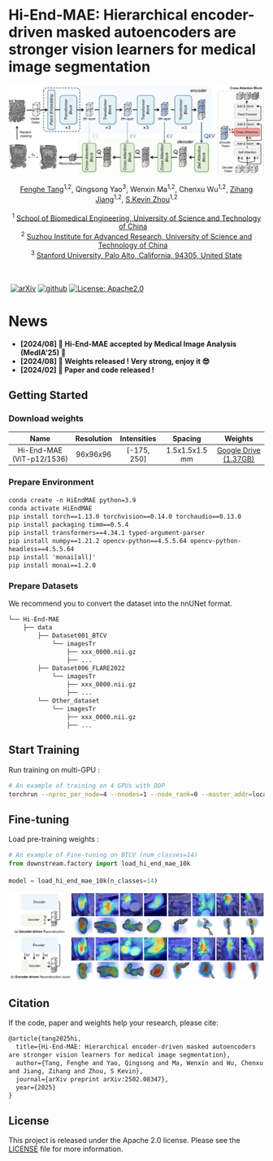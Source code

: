 

# Hi-End-MAE: Hierarchical encoder-driven masked autoencoders are stronger vision learners for medical image segmentation

<p align="center" width="100%">
<!---->
</p> 


![HiEndMAE](img/framework.png)



<div align="center">
    <span class="author-block">
    <a href="https://scholar.google.com/citations?user=x1pODsMAAAAJ&hl=en" target="_blank">Fenghe Tang</a><sup>1,2</sup>,</span>
    <span class="author-block">
    <a target="_blank">Qingsong Yao</a><sup>3</sup>,</span>
    <span class="author-block">
    <a target="_blank">Wenxin Ma</a><sup>1,2</sup>,</span>
    <span class="author-block">
    <a target="_blank">Chenxu Wu</a><sup>1,2</sup>,</span>
    <span class="author-block">
    <a href="https://scholar.google.com/citations?user=Wo8tMSMAAAAJ&hl=en" target="_blank">Zihang Jiang</a><sup>1,2</sup>,</span>
    <span class="author-block">
    <a href="https://scholar.google.com/citations?user=8eNm2GMAAAAJ&hl=en" target="_blank">S.Kevin Zhou</a><sup>1,2</sup>
    </span>
</div>

<br>

<div align="center">
    <sup>1</sup>
    <a href='https://en.ustc.edu.cn/' target='_blank'>School of Biomedical Engineering, University of Science and Technology of China</a>&emsp;
    <br>
    <sup>2</sup> <a href='http://english.ict.cas.cn/' target='_blank'>Suzhou Institute for Advanced Research, University of Science and Technology of China</a>&emsp;
    <br>
    <sup>3</sup> <a href='https://www.stanford.edu/' target='_blank'>Stanford University, Palo Alto, California, 94305, United State</a>
    <br>
</div>

<br>
<br>

​                                                                              [![arXiv](https://img.shields.io/badge/arxiv-2502.08347-b31b1b)](https://arxiv.org/pdf/2502.08347.pdf)   [![github](https://img.shields.io/badge/github-HiEndMAE-black)](https://github.com/FengheTan9/Hi-End-MAE)    <a href="#LICENSE--citation"><img alt="License: Apache2.0" src="https://img.shields.io/badge/LICENSE-Apache%202.0-blue.svg"/></a>



# News
- **[2024/08] 🚀 Hi-End-MAE accepted by Medical Image Analysis (MedIA'25) 🥰**
- **[2024/08] 🚀 Weights released ! Very strong, enjoy it 😎**
- **[2024/02] 🚀 Paper and code released !**



## Getting Started

### Download weights

|   Name   |  Resolution  |  Intensities  |      Spacing       |                           Weights                            |
| :------: | :----------: | :-----------: | :----------------: | :----------------------------------------------------------: |
| Hi-End-MAE (ViT-p12/1536) | 96x96x96 | [-175, 250] | 1.5x1.5x1.5 mm | [Google Drive (1.37GB)](https://drive.google.com/file/d/1pjQVAhW0S5d_zD-X99aBq4WvlpDFcjGQ/view?usp=sharing) | [BaiduDisk (pwd: tang)](https://pan.baidu.com/s/1A6Stb8h15XsjqnT7lalnAg) |

### Prepare Environment

```
conda create -n HiEndMAE python=3.9
conda activate HiEndMAE
pip install torch==1.13.0 torchvision==0.14.0 torchaudio==0.13.0
pip install packaging timm==0.5.4
pip install transformers==4.34.1 typed-argument-parser
pip install numpy==1.21.2 opencv-python==4.5.5.64 opencv-python-headless==4.5.5.64
pip install 'monai[all]'
pip install monai==1.2.0
```

### Prepare Datasets

We recommend you to convert the dataset into the nnUNet format.

```
└── Hi-End-MAE
    ├── data
        ├── Dataset001_BTCV
            └── imagesTr
                ├── xxx_0000.nii.gz
                ├── ...
        ├── Dataset006_FLARE2022
            └── imagesTr
                ├── xxx_0000.nii.gz
                ├── ...
        └── Other_dataset
            └── imagesTr
                ├── xxx_0000.nii.gz
                ├── ...
```



## Start Training

Run training on multi-GPU :

```sh
# An example of training on 4 GPUs with DDP
torchrun --nproc_per_node=4 --nnodes=1 --node_rank=0 --master_addr=localhost --master_port=12351 main.py
```



## Fine-tuning

Load pre-training weights :

```python
# An example of Fine-tuning on BTCV (num_classes=14)
from downstream.factory import load_hi_end_mae_10k

model = load_hi_end_mae_10k(n_classes=14)
```



![HiEndMAE](img/attn.png)



## Citation

If the code, paper and weights help your research, please cite:

```
@article{tang2025hi,
  title={Hi-End-MAE: Hierarchical encoder-driven masked autoencoders are stronger vision learners for medical image segmentation},
  author={Tang, Fenghe and Yao, Qingsong and Ma, Wenxin and Wu, Chenxu and Jiang, Zihang and Zhou, S Kevin},
  journal={arXiv preprint arXiv:2502.08347},
  year={2025}
}
```


## License

This project is released under the Apache 2.0 license. Please see the [LICENSE](LICENSE) file for more information.
